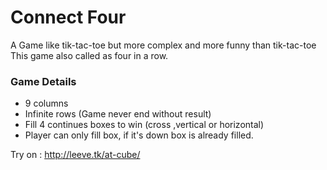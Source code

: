# Connect Four


A Game like tik-tac-toe
but more complex and more funny than tik-tac-toe
</br>This game also called as four in a row.

<h3>Game Details</h3>

* 9 columns 
* Infinite rows (Game never end without result)
* Fill 4 continues boxes to win (cross ,vertical or horizontal)
* Player can only fill box, if it's down box is already filled. 

Try on : http://leeve.tk/at-cube/
